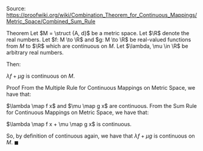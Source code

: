 # 

Source: https://proofwiki.org/wiki/Combination_Theorem_for_Continuous_Mappings/Metric_Space/Combined_Sum_Rule

Theorem
Let $M = \struct {A, d}$ be a metric space.
Let $\R$ denote the real numbers.
Let $f: M \to \R$ and $g: M \to \R$ be real-valued functions from $M$ to $\R$ which are continuous on $M$.
Let $\lambda, \mu \in \R$ be arbitrary real numbers.

Then:

$\lambda f + \mu g$ is ‎continuous on $M$.


Proof
From the Multiple Rule for Continuous Mappings on Metric Space, we have that:

$\lambda \map f x$ and $\mu \map g x$ are ‎continuous.
From the Sum Rule for Continuous Mappings on Metric Space, we have that:

$\lambda \map f x + \mu \map g x$ is ‎continuous.

So, by definition of ‎continuous again, we have that $\lambda f + \mu g$ is continuous on $M$.
$\blacksquare$





